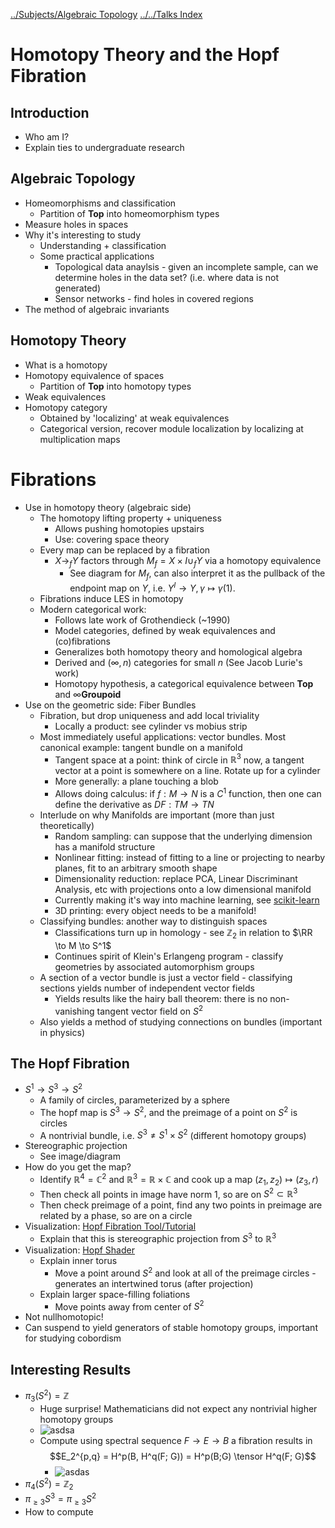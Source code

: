 [../Subjects/Algebraic Topology](../Subjects/Algebraic%20Topology.md)
[../../Talks Index](../../Talks%20Index.md)

# Homotopy Theory and the Hopf Fibration

## Introduction
- Who am I?
- Explain ties to undergraduate research


## Algebraic Topology
- Homeomorphisms and classification
	- Partition of $\mathbf{Top}$ into homeomorphism types
- Measure holes in spaces
- Why it's interesting to study
	- Understanding + classification
	- Some practical applications
		- Topological data anaylsis - given an incomplete sample, can we determine holes in the data set? (i.e. where data is not generated)
		- Sensor networks - find holes in covered regions
- The method of algebraic invariants



## Homotopy Theory
- What is a homotopy
- Homotopy equivalence of spaces
	- Partition of $\mathbf{Top}$ into homotopy types
- Weak equivalences
- Homotopy category
	- Obtained by 'localizing' at weak equivalences
	- Categorical version, recover module localization by localizing at multiplication maps

# Fibrations
- Use in homotopy theory (algebraic side)
	- The homotopy lifting property + uniqueness
		- Allows pushing homotopies upstairs
		- Use: covering space theory
	- Every map can be replaced by a fibration
		- $X \to_f Y$ factors through $M_f = X \times I \cup_f Y$ via a homotopy equivalence
			- See diagram for $M_f$, can also interpret it as the pullback of the endpoint map on $Y$, i.e. $Y^I \to Y, \gamma \mapsto \gamma(1)$.
	- Fibrations induce LES in homotopy
	- Modern categorical work:
		- Follows late work of Grothendieck (~1990)
		- Model categories, defined by weak equivalences and (co)fibrations
		- Generalizes both homotopy theory and homological algebra
		- Derived and $(\infty, n)$ categories for small  $n$ (See Jacob Lurie's work)
		- Homotopy hypothesis, a categorical equivalence between $\mathbf{Top}$ and $\infty\mathbf{Groupoid}$
- Use on the geometric side: Fiber Bundles
	- Fibration, but drop uniqueness and add local triviality
		- Locally a product: see cylinder vs mobius strip
	- Most immediately useful applications: vector bundles. Most canonical example: tangent bundle on a manifold
		- Tangent space at a point: think of circle in $\mathbb{R}^3$ now, a tangent vector at a point is somewhere on a line. Rotate up for a cylinder
		- More generally: a plane touching a blob
		- Allows doing calculus: if $f: M \to N$ is a $C^1$ function, then one can define the derivative as $DF: TM \to TN$
	- Interlude on why Manifolds are important (more than just theoretically)
		- Random sampling: can suppose that the underlying dimension has a manifold structure
		- Nonlinear fitting: instead of fitting to a line or projecting to nearby planes, fit to an arbitrary smooth shape
		- Dimensionality reduction: replace PCA, Linear Discriminant Analysis, etc with projections onto a low dimensional manifold
		- Currently making it's way into machine learning, see [scikit-learn](http://scikit-learn.org/stable/modules/manifold.html)
		- 3D printing: every object needs to be a manifold!
	- Classifying bundles: another way to distinguish spaces
		- Classifications turn up in homology - see $\mathbb{Z}_2$ in relation to $\RR \to M \to S^1$
		- Continues spirit of Klein's Erlangeng program - classify geometries by associated automorphism groups
	- A section of a vector bundle is just a vector field - classifying sections yields number of independent vector fields
		- Yields results like the hairy ball theorem: there is no non-vanishing tangent vector field on $S^2$
	- Also yields a method of studying connections on bundles (important in physics)

## The Hopf Fibration
- $S^1 \to S^3 \to S^2$
	- A family of circles, parameterized by a sphere
	- The hopf map is $S^3 \to S^2$, and the preimage of a point on $S^2$ is circles
	- A nontrivial bundle, i.e. $S^3 \neq S^1 \times S^2$ (different homotopy groups)
- Stereographic projection
	- See image/diagram
- How do you get the map?
	- Identify $\mathbb{R}^4 = \mathbb{C}^2$ and $\mathbb{R}^3 = \mathbb{R} \times \mathbb{C}$ and cook up a map $(z_1, z_2) \mapsto (z_3, r)$
	- Then check all points in image have norm 1, so are on $S^2 \subset \mathbb{R}^3$
	- Then check preimage of a point, find any two points in preimage are related by a phase, so are on a circle
- Visualization: [Hopf Fibration Tool/Tutorial](http://philogb.github.io/page/hopf/)
	- Explain that this is stereographic projection from $S^3$ to $\mathbb{R}^3$
- Visualization: [Hopf Shader](https://www.shadertoy.com/view/MstfDs)
	- Explain inner torus
		- Move a point around $S^2$ and look at all of the preimage circles - generates an intertwined torus (after projection)
	- Explain larger space-filling foliations
		- Move points away from center of $S^2$
- Not nullhomotopic!
- Can suspend to yield generators of stable homotopy groups, important for studying cobordism

## Interesting Results
- $\pi_3(S^2) = \mathbb{Z}$
	- Huge surprise! Mathematicians did not expect any nontrivial higher homotopy groups
	- ![asdsa](figures/homotopyGroupsStabilize.png)
	- Compute using spectral sequence $F \to E \to B$ a fibration results in
	  $$E_2^{p,q} = H^p(B, H^q(F; G)) = H^p(B;G) \tensor H^q(F; G)$$
		- ![asdas](figures/838f4c41e48b25a7bed35abc7e7d950e_1.svg)
- $\pi_4(S^2) = \mathbb{Z}_2$
- $\pi_{\geq 3} S^3 = \pi_{\geq 3} S^2$
- How to compute